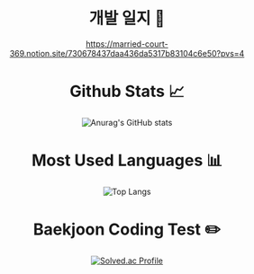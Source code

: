<div align="center">
  
# 개발 일지 📘
https://married-court-369.notion.site/730678437daa436da5317b83104c6e50?pvs=4

# Github Stats 📈
![Anurag's GitHub stats](https://github-readme-stats.vercel.app/api?username=So-Myoung&show_icons=true&theme=transparent)

# Most Used Languages 📊
![Top Langs](https://github-readme-stats.vercel.app/api/top-langs/?username=So-Myoung&hide=html,css&layout=compact&langs_count=10)

# Baekjoon Coding Test ✏️
[![Solved.ac Profile](http://mazassumnida.wtf/api/generate_badge?boj=so_myoung)](https://solved.ac/so_myoung)

</div>
